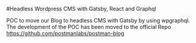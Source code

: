 #Headless Wordpress CMS with Gatsby, React and Graphql

POC to move our Blog to headless CMS with Gatsby by using wpgraphql.  
The development of the POC has been moved to the official Repo https://github.com/postmanlabs/postman-blog

